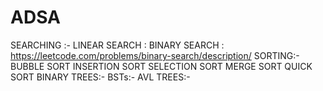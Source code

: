 # ADSA
SEARCHING :-
LINEAR SEARCH : 
BINARY SEARCH : https://leetcode.com/problems/binary-search/description/
SORTING:-
BUBBLE SORT
INSERTION SORT
SELECTION SORT
MERGE SORT 
QUICK SORT
BINARY TREES:-
BSTs:-
AVL TREES:-
